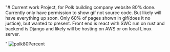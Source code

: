 "# Current work Project, for Polk building company website 80% done. Currently only have permission to show gif not source code. But likely will have everything up soon. Only 60% of pages shown in gif(does it no justice), but wanted to present. Front end is react with SWC run on rust and backend is Django and likely will be hosting on AWS or on local Linux server. 

"
![polk80Percent](https://github.com/user-attachments/assets/41e91c69-a5a4-4706-b0c6-07cb4101034c)

